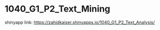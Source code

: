 # 1040_G1_P2_Text_Mining

shinyapp link:
https://zahidkaiser.shinyapps.io/1040_G1_P2_Text_Analysis/
